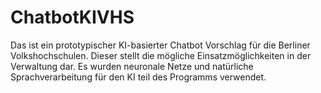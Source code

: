 # ChatbotKIVHS
Das ist ein prototypischer KI-basierter Chatbot Vorschlag für die Berliner Volkshochschulen. Dieser stellt die mögliche Einsatzmöglichkeiten in der Verwaltung dar. Es wurden neuronale Netze und natürliche Sprachverarbeitung für den KI teil des Programms verwendet.
